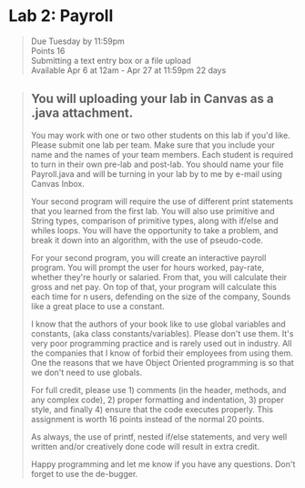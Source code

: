 # Lab 2: Payroll  
> Due Tuesday by 11:59pm  
> Points 16  
> Submitting a text entry box or a file upload  
> Available Apr 6 at 12am - Apr 27 at 11:59pm 22 days  

> ## You will uploading your lab in Canvas as a .java attachment.  
> 
> You may work with one or two other students on this lab if you'd like.  Please submit one lab per team.  Make sure that you include your name and the names of your team members.  Each student is required to turn in their own pre-lab and post-lab.  You should name your file <first initial><last initial>Payroll.java and will be turning in your lab by to me by e-mail using Canvas Inbox.  
> 
> Your second program will require the use of different print statements that you learned from the first lab.  You will also use primitive and String types, comparison of primitive types, along with if/else and whiles loops.  You will have the opportunity to take a problem, and break it down into an algorithm, with the use of pseudo-code.   
>  
> For your second program, you will create an interactive payroll program.  You will prompt the user for hours worked, pay-rate, whether they're hourly or salaried.  From that, you will calculate their gross and net pay.  On top of that, your program will calculate this each time for n users, defending on the size of the company,  Sounds like a great place to use a constant.  
>  
> I know that the authors of your book like to use global variables and constants, (aka class constants/variables).  Please don't use them.  It's very poor programming practice and is rarely used out in industry.  All the companies that I know of forbid their employees from using them.  One the reasons that we have Object Oriented programming is so that we don't need to use globals.  
>  
> For full credit, please use 1) comments (in the header, methods, and any complex code), 2) proper formatting and indentation, 3) proper style, and finally 4)  ensure that the code executes properly.  This assignment is worth 16 points instead of the normal 20 points.  
>  
> As always, the use of printf, nested if/else statements, and very well written and/or creatively done code will result in extra credit.  
>  
> Happy programming and let me know if you have any questions.  Don't forget to use the de-bugger.  